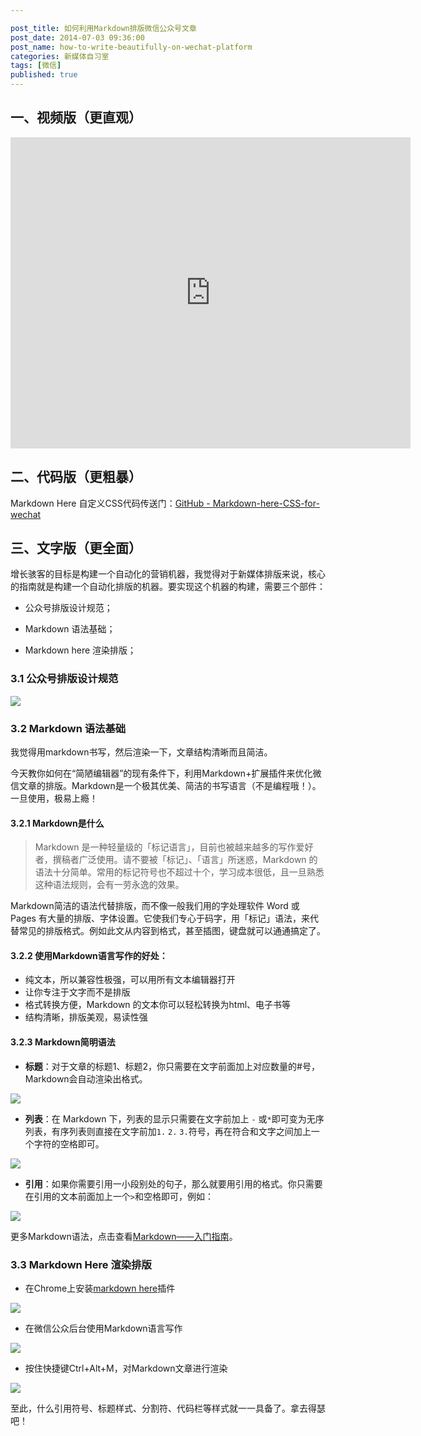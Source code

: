 ```yaml
---

post_title: 如何利用Markdown排版微信公众号文章
post_date: 2014-07-03 09:36:00
post_name: how-to-write-beautifully-on-wechat-platform
categories: 新媒体自习室
tags: [微信]
published: true
---
```

## 一、视频版（更直观）

<iframe frameborder="0" width="640" height="498" src="https://v.qq.com/iframe/player.html?vid=m0331l221om&tiny=0&auto=0" allowfullscreen></iframe>

## 二、代码版（更粗暴）

Markdown Here 自定义CSS代码传送门：[GitHub - Markdown-here-CSS-for-wechat](https://github.com/BPteach/Markdown-here-CSS-for-wechat)

## 三、文字版（更全面）

增长骇客的目标是构建一个自动化的营销机器，我觉得对于新媒体排版来说，核心的指南就是构建一个自动化排版的机器。要实现这个机器的构建，需要三个部件：

- 公众号排版设计规范；

- Markdown 语法基础；
- Markdown here 渲染排版；

### 3.1 公众号排版设计规范

![](http://www.banpie.info/assets/image/design-guide.png)

### 3.2 Markdown 语法基础

我觉得用markdown书写，然后渲染一下，文章结构清晰而且简洁。

今天教你如何在“简陋编辑器”的现有条件下，利用Markdown+扩展插件来优化微信文章的排版。Markdown是一个极其优美、简洁的书写语言（不是编程哦！）。一旦使用，极易上瘾！

#### 3.2.1 Markdown是什么

> Markdown 是一种轻量级的「标记语言」，目前也被越来越多的写作爱好者，撰稿者广泛使用。请不要被「标记」、「语言」所迷惑，Markdown 的语法十分简单。常用的标记符号也不超过十个，学习成本很低，且一旦熟悉这种语法规则，会有一劳永逸的效果。

Markdown简洁的语法代替排版，而不像一般我们用的字处理软件 Word 或 Pages 有大量的排版、字体设置。它使我们专心于码字，用「标记」语法，来代替常见的排版格式。例如此文从内容到格式，甚至插图，键盘就可以通通搞定了。

#### 3.2.2 使用Markdown语言写作的好处：

- 纯文本，所以兼容性极强，可以用所有文本编辑器打开
- 让你专注于文字而不是排版
- 格式转换方便，Markdown 的文本你可以轻松转换为html、电子书等
- 结构清晰，排版美观，易读性强

#### 3.2.3 Markdown简明语法

- **标题**：对于文章的标题1、标题2，你只需要在文字前面加上对应数量的#号，Markdown会自动渲染出格式。

![](http://ww1.sinaimg.cn/large/6aee7dbbgw1effeaclhiyj20eh09cwez.jpg)

- **列表**：在 Markdown 下，列表的显示只需要在文字前加上 `-` 或`*`即可变为无序列表，有序列表则直接在文字前加`1.` `2.` `3.`符号，再在符合和文字之间加上一个字符的空格即可。

![](http://ww4.sinaimg.cn/large/6aee7dbbgw1effew5aftij20d80bz3yw.jpg)

- **引用**：如果你需要引用一小段别处的句子，那么就要用引用的格式。你只需要在引用的文本前面加上一个`>`和空格即可，例如：

![](http://ww3.sinaimg.cn/large/6aee7dbbgw1effezhonxlj20e009c3yu.jpg)

更多Markdown语法，点击查看[Markdown——入门指南](http://jianshu.io/p/1e402922ee32)。

### 3.3 Markdown Here 渲染排版

- 在Chrome上安装[markdown here](https://chrome.google.com/webstore/detail/markdown-here/elifhakcjgalahccnjkneoccemfahfoa)插件

![](http://7arnhx.com1.z0.glb.clouddn.com/wp-content/uploads/2014/07/google-app-store-markdown-here.png)

- 在微信公众后台使用Markdown语言写作

![](http://7arnhx.com1.z0.glb.clouddn.com/wp-content/uploads/2014/07/wechat-markdown-rendering.png)

- 按住快捷键Ctrl+Alt+M，对Markdown文章进行渲染

![](http://7arnhx.com1.z0.glb.clouddn.com/wp-content/uploads/2014/07/wechat-markdown.png)

至此，什么引用符号、标题样式、分割符、代码栏等样式就一一具备了。拿去得瑟吧！